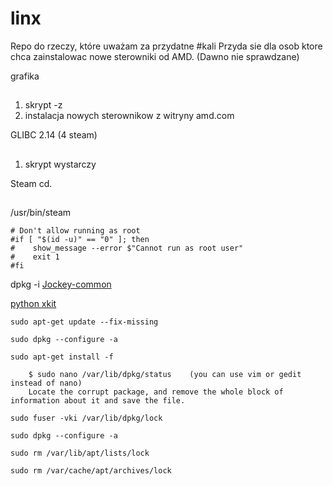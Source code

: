 linx
====
Repo do rzeczy, które uważam za przydatne #kali
Przyda sie dla osob ktore chca zainstalowac nowe sterowniki od AMD. (Dawno nie sprawdzane)

grafika
##
1. skrypt -z
2. instalacja nowych sterownikow z witryny amd.com

GLIBC 2.14 (4 steam)
##
1. skrypt wystarczy

Steam cd.
##
/usr/bin/steam
```
# Don't allow running as root
#if [ "$(id -u)" == "0" ]; then
#    show_message --error $"Cannot run as root user"
#    exit 1
#fi
```

dpkg -i 
[Jockey-common](http://ubuntu.mirror.cambrium.nl/ubuntu//pool/universe/j/jockey/jockey-common_0.9.7-0ubuntu11_all.deb)

[python xkit](http://ubuntu.mirror.cambrium.nl/ubuntu//pool/main/x/x-kit/python-xkit_0.5.0_all.deb)


```
sudo apt-get update --fix-missing

sudo dpkg --configure -a

sudo apt-get install -f

    $ sudo nano /var/lib/dpkg/status    (you can use vim or gedit instead of nano)
    Locate the corrupt package, and remove the whole block of information about it and save the file.

sudo fuser -vki /var/lib/dpkg/lock

sudo dpkg --configure -a

sudo rm /var/lib/apt/lists/lock

sudo rm /var/cache/apt/archives/lock
```

